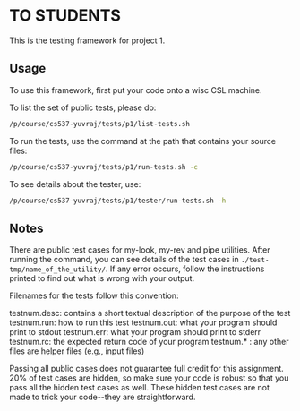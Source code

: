 # TO STUDENTS

This is the testing framework for project 1.

## Usage

To use this framework, first put your code onto a wisc CSL machine.

To list the set of public tests, please do:

```bash
/p/course/cs537-yuvraj/tests/p1/list-tests.sh
```

To run the tests, use the command at the path that contains your source files:

```bash
/p/course/cs537-yuvraj/tests/p1/run-tests.sh -c
```

To see details about the tester, use:

```bash
/p/course/cs537-yuvraj/tests/p1/tester/run-tests.sh -h
```


## Notes

There are public test cases for my-look, my-rev and pipe utilities. After running the command, you can see details of the test cases in `./test-tmp/name_of_the_utility/`. If any error occurs, follow the instructions printed to find out what is wrong with your output.

Filenames for the tests follow this convention:

testnum.desc: contains a short textual description of the purpose of the test
testnum.run: how to run this test
testnum.out: what your program should print to stdout
testnum.err: what your program should print to stderr
testnum.rc: the expected return code of your program
testnum.* : any other files are helper files (e.g., input files)

Passing all public cases does not guarantee full credit for this assignment. 20% of test cases are hidden, so make sure your code is robust so that you pass all the hidden test cases as well. These hidden test cases are not made to trick your code--they are straightforward.
